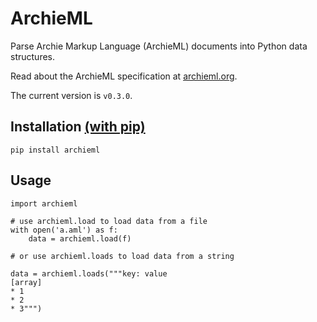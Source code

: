 # ArchieML

Parse Archie Markup Language (ArchieML) documents into Python data structures.

Read about the ArchieML specification at [archieml.org](http://archieml.org).

<!-- I wonder if this will help help SEO (`v0.1.0`, was being distributed instead) -->
The current version is `v0.3.0`.

## Installation [(with pip)](https://pypi.python.org/pypi/archieml/0.3.0)

`pip install archieml` 

## Usage

```
import archieml

# use archieml.load to load data from a file
with open('a.aml') as f:
    data = archieml.load(f)

# or use archieml.loads to load data from a string

data = archieml.loads("""key: value
[array]
* 1
* 2
* 3""")
```

